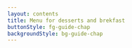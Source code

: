 ```yaml
---
layout: contents
title: Menu for desserts and brekfast
buttonStyle: fg-guide-chap
backgroundStyle: bg-guide-chap
---
```

